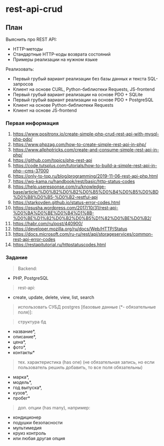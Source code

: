 # rest-api-crud

## План

Выяснить про REST API:
* HTTP-методы
* Стандартные HTTP-коды возврата состояний
* Примеры реализации на нужном языке

Реализовать:
* Первый грубый вариант реализации без базы данных и текста SQL-запросов
* Клиент на основе CURL, Python-библиотеки Requests, JS-frontend
* Первый грубый вариант реализации на основе PDO + SQLite
* Первый грубый вариант реализации на основе PDO + PostgreSQL
* Клиент на основе Python-библиотеки Requests
* Клиент на основе JS-frontend

### Первая информация

1. https://www.positronx.io/create-simple-php-crud-rest-api-with-mysql-php-pdo/
2. https://www.phpzag.com/how-to-create-simple-rest-api-in-php/
3. https://www.allphptricks.com/create-and-consume-simple-rest-api-in-php/
4. https://github.com/topics/php-rest-api
5. https://code.tutsplus.com/tutorials/how-to-build-a-simple-rest-api-in-php--cms-37000
6. https://only-to-top.ru/blog/programming/2019-11-06-rest-api-php.html
7. https://wp-kama.ru/handbook/rest/basic/http-status-codes
8. https://help.useresponse.com/ru/knowledge-base/article/%D0%B2%D0%B2%D0%B5%D0%B4%D0%B5%D0%BD%D0%B8%D0%B5-%D0%B2-restful-api
9. https://starkovden.github.io/status-error-codes.html
10. https://qsusha.wordpress.com/2017/10/31/rest-api-%D0%BA%D0%BE%D0%B4%D1%8B-%D0%BE%D1%82%D0%B2%D0%B5%D1%82%D0%BE%D0%B2/
11. https://habr.com/ru/post/440900/
12. https://developer.mozilla.org/ru/docs/Web/HTTP/Status
13. https://docs.microsoft.com/ru-ru/rest/api/storageservices/common-rest-api-error-codes
14. https://restapitutorial.ru/httpstatuscodes.html

### Задание

> Backend:
 + PHP, PostgreSQL

> rest-api:
 + create, update, delete, view, list, search

> использовать СУБД postgres [базовые данные (*- обязательные поля)]:

> структура бд
  + название*,
  + описание*,
  + цена*,
  + фото*,
  + контакты*
> тех. характеристика (has one) (не обязательная запись, но если пользователь решиль добавить, то все поля обязательны)
  + марка*,
  + модель*,
  + год выпуска*,
  + кузов*,
  + пробег*
> доп. опции (has many), например:
  + кондиционер
  + подушки безопасности
  + мультимедия
  + круиз контроль
  + или любая другая опция
